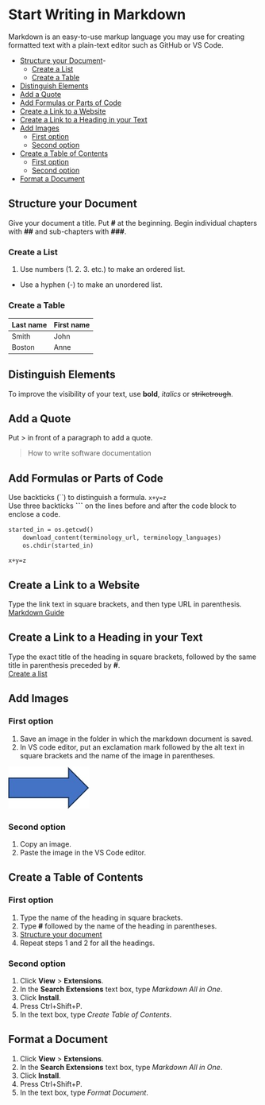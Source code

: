
# Start Writing in Markdown <!-- omit in toc -->
Markdown is an easy-to-use markup language you may use for creating formatted text with a plain-text editor such as GitHub or VS Code.

- [Structure your Document](#structure-your-document)- 
  - [Create a List](#create-a-list)
  - [Create a Table](#create-a-table)
- [Distinguish Elements](#distinguish-elements)
- [Add a Quote](#add-a-quote)
- [Add Formulas or Parts of Code](#add-formulas-or-parts-of-code)
- [Create a Link to a Website](#create-a-link-to-a-website)
- [Create a Link to a Heading in your Text](#create-a-link-to-a-heading-in-your-text)
- [Add Images](#add-images)
  - [First option](#first-option)
  - [Second option](#second-option)
- [Create a Table of Contents](#create-a-table-of-contents)
  - [First option](#first-option-1)
  - [Second option](#second-option-1)
- [Format a Document](#format-a-document)
## Structure your Document  
Give your document a title. Put **#** at the beginning. Begin individual chapters with **##** and sub-chapters with **###**.
### Create a List
1. Use numbers (1. 2. 3. etc.) to make an ordered list.
- Use a hyphen (-) to make an unordered list.
### Create a Table
| Last name | First name |
| --------- | ---------- |
| Smith     | John       |
| Boston    | Anne       |
## Distinguish Elements
To improve the visibility of your text, use **bold**, *italics* or ~~striketrough~~.  
## Add a Quote
Put > in front of a paragraph to add a quote.
> How to write software documentation  
## Add Formulas or Parts of Code
Use backticks (``) to distinguish a formula.
`x+y=z`  
Use three backticks **```** on the lines before and after the code block to enclose a code.
```
started_in = os.getcwd()
    download_content(terminology_url, terminology_languages)
    os.chdir(started_in)
```
```
x+y=z
```
## Create a Link to a Website
Type the link text in square brackets, and then type URL in parenthesis.
[Markdown Guide](https://www.markdownguide.org/cheat-sheet/)
## Create a Link to a Heading in your Text
Type the exact title of the heading in square brackets, followed by the same title in parenthesis preceded by **#**.  
[Create a list](#create-a-list)
## Add Images
### First option
1. Save an image in the folder in which the markdown document is saved.
2. In VS code editor, put an exclamation mark followed by the alt text in square brackets and the name of the image in parentheses.
   
![Alt text](Strzałka.jpg)  
### Second option
1. Copy an image.
2. Paste the image in the VS Code editor.
## Create a Table of Contents
### First option
1. Type the name of the heading in square brackets.
2. Type **#** followed by the name of the heading in parentheses.
3. [Structure your document](#structure-your-document)
4. Repeat steps 1 and 2 for all the headings.  
### Second option  
1. Click **View** > **Extensions**.
2. In the **Search Extensions** text box, type _Markdown All in One_.
3. Click **Install**.
4. Press Ctrl+Shift+P.
5. In the text box, type _Create Table of Contents_.
## Format a Document
1. Click **View** > **Extensions**.
2. In the **Search Extensions** text box, type _Markdown All in One_.
3. Click **Install**.
4. Press Ctrl+Shift+P.
5. In the text box, type _Format Document_.



